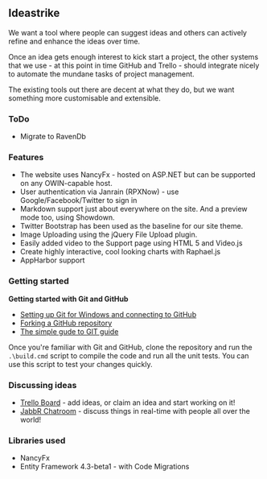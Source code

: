 ## Ideastrike

We want a tool where people can suggest ideas and others can actively refine and enhance the ideas over time. 

Once an idea gets enough interest to kick start a project, the other systems that we use  - at this point in time GitHub and Trello - should integrate nicely to automate the mundane tasks of project management.

The existing tools out there are decent at what they do, but we want something more customisable and extensible.

### ToDo

 * Migrate to RavenDb

### Features

 * The website uses NancyFx - hosted on ASP.NET but can be supported on any OWIN-capable host.
 * User authentication via Janrain (RPXNow) - use Google/Facebook/Twitter to sign in
 * Markdown support just about everywhere on the site. And a preview mode too, using Showdown.
 * Twitter Bootstrap has been used as the baseline for our site theme.
 * Image Uploading using the jQuery File Upload plugin.
 * Easily added video to the Support page using HTML 5 and Video.js
 * Create highly interactive, cool looking charts with Raphael.js
 * AppHarbor support 

### Getting started

**Getting started with Git and GitHub**

 * [Setting up Git for Windows and connecting to GitHub](http://help.github.com/win-set-up-git/)
 * [Forking a GitHub repository](http://help.github.com/fork-a-repo/)
 * [The simple gude to GIT guide](http://rogerdudler.github.com/git-guide/)

Once you're familiar with Git and GitHub, clone the repository and run the ```.\build.cmd``` script to compile the code and run all the unit tests. You can use this script to test your changes quickly.

### Discussing ideas 

* [Trello Board](https://trello.com/board/ideastrike/4f137b417201526045146b8a) - add ideas, or claim an idea and start working on it!
* [JabbR Chatroom](http://jabbr.net/#/rooms/Ideastrike) - discuss things in real-time with people all over the world!

### Libraries used

 * NancyFx
 * Entity Framework 4.3-beta1 - with Code Migrations